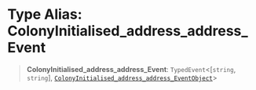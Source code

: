 # Type Alias: ColonyInitialised\_address\_address\_Event

> **ColonyInitialised\_address\_address\_Event**: `TypedEvent`\<\[`string`, `string`\], [`ColonyInitialised_address_address_EventObject`](../interfaces/ColonyInitialised_address_address_EventObject.md)\>
